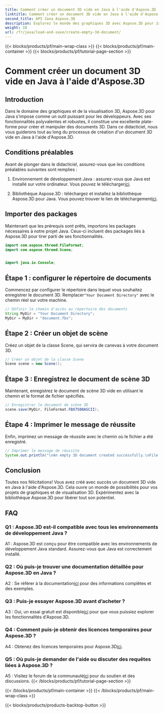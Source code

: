 ```yaml
---
title: Comment créer un document 3D vide en Java à l'aide d'Aspose.3D
linktitle: Comment créer un document 3D vide en Java à l'aide d'Aspose.3D
second_title: API Java Aspose.3D
description: Explorez le monde des graphiques 3D avec Aspose.3D pour Java. Suivez notre guide étape par étape pour créer un document 3D vide sans effort.
weight: 10
url: /fr/java/load-and-save/create-empty-3d-document/
---
```


{{< blocks/products/pf/main-wrap-class >}}
{{< blocks/products/pf/main-container >}}
{{< blocks/products/pf/tutorial-page-section >}}

# Comment créer un document 3D vide en Java à l'aide d'Aspose.3D

## Introduction

Dans le domaine des graphiques et de la visualisation 3D, Aspose.3D pour Java s'impose comme un outil puissant pour les développeurs. Avec ses fonctionnalités polyvalentes et robustes, il constitue une excellente plate-forme pour créer et manipuler des documents 3D. Dans ce didacticiel, nous vous guiderons tout au long du processus de création d'un document 3D vide en Java à l'aide d'Aspose.3D.

## Conditions préalables

Avant de plonger dans le didacticiel, assurez-vous que les conditions préalables suivantes sont remplies :

1.  Environnement de développement Java : assurez-vous que Java est installé sur votre ordinateur. Vous pouvez le télécharger[ici](https://www.java.com/download/).

2.  Bibliothèque Aspose.3D : téléchargez et installez la bibliothèque Aspose.3D pour Java. Vous pouvez trouver le lien de téléchargement[ici](https://releases.aspose.com/3d/java/).

## Importer des packages

Maintenant que les prérequis sont prêts, importons les packages nécessaires à notre projet Java. Ceux-ci incluent des packages liés à Aspose.3D pour tirer parti de ses fonctionnalités.

```java
import com.aspose.threed.FileFormat;
import com.aspose.threed.Scene;


import java.io.Console;
```

## Étape 1 : configurer le répertoire de documents

Commencez par configurer le répertoire dans lequel vous souhaitez enregistrer le document 3D. Remplacer`"Your Document Directory"` avec le chemin réel sur votre machine.

```java
// Définir le chemin d'accès au répertoire des documents
String MyDir = "Your Document Directory";
MyDir = MyDir + "document.fbx";
```

## Étape 2 : Créer un objet de scène

Créez un objet de la classe Scene, qui servira de canevas à votre document 3D.

```java
// Créer un objet de la classe Scene
Scene scene = new Scene();
```

## Étape 3 : Enregistrez le document de scène 3D

Maintenant, enregistrez le document de scène 3D vide en utilisant le chemin et le format de fichier spécifiés.

```java
// Enregistrer le document de scène 3D
scene.save(MyDir, FileFormat.FBX7500ASCII);
```

## Étape 4 : Imprimer le message de réussite

Enfin, imprimez un message de réussite avec le chemin où le fichier a été enregistré.

```java
// Imprimer le message de réussite
System.out.println("\nAn empty 3D document created successfully.\nFile saved at " + MyDir);
```

## Conclusion

Toutes nos félicitations! Vous avez créé avec succès un document 3D vide en Java à l'aide d'Aspose.3D. Cela ouvre un monde de possibilités pour vos projets de graphiques et de visualisation 3D. Expérimentez avec la bibliothèque Aspose.3D pour libérer tout son potentiel.

## FAQ

### Q1 : Aspose.3D est-il compatible avec tous les environnements de développement Java ?

A1 : Aspose.3D est conçu pour être compatible avec les environnements de développement Java standard. Assurez-vous que Java est correctement installé.

### Q2 : Où puis-je trouver une documentation détaillée pour Aspose.3D en Java ?

 A2 : Se référer à la documentation[ici](https://reference.aspose.com/3d/java/) pour des informations complètes et des exemples.

### Q3 : Puis-je essayer Aspose.3D avant d’acheter ?

 A3 : Oui, un essai gratuit est disponible[ici](https://releases.aspose.com/) pour que vous puissiez explorer les fonctionnalités d'Aspose.3D.

### Q4 : Comment puis-je obtenir des licences temporaires pour Aspose.3D ?

 A4 : Obtenez des licences temporaires pour Aspose.3D[ici](https://purchase.aspose.com/temporary-license/).

### Q5 : Où puis-je demander de l'aide ou discuter des requêtes liées à Aspose.3D ?

 A5 : Visitez le forum de la communauté[ici](https://forum.aspose.com/c/3d/18) pour du soutien et des discussions.
{{< /blocks/products/pf/tutorial-page-section >}}

{{< /blocks/products/pf/main-container >}}
{{< /blocks/products/pf/main-wrap-class >}}

{{< blocks/products/products-backtop-button >}}
